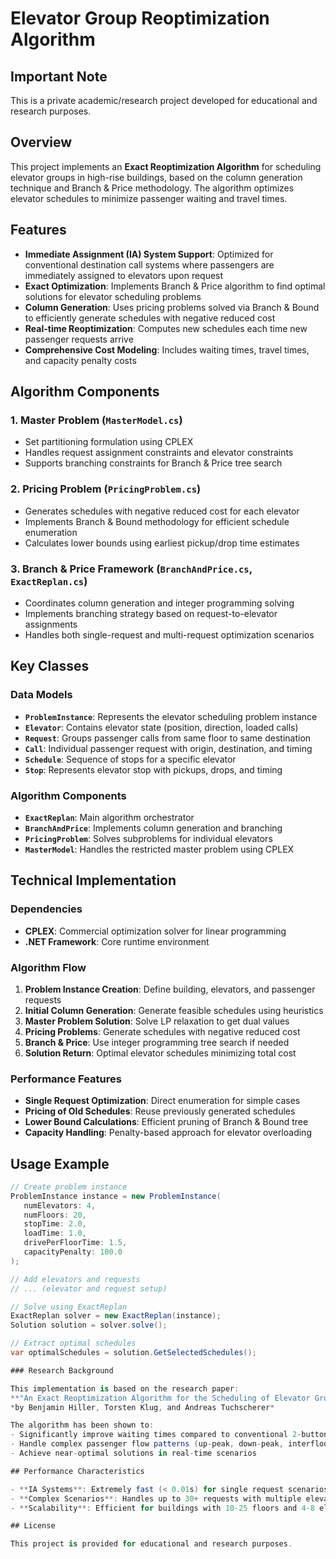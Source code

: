 # Elevator Group Reoptimization Algorithm

## Important Note
This is a private academic/research project developed for educational and research purposes.

## Overview
This project implements an **Exact Reoptimization Algorithm** for scheduling elevator groups in high-rise buildings, based on the column generation technique and Branch & Price methodology. The algorithm optimizes elevator schedules to minimize passenger waiting and travel times.

## Features

- **Immediate Assignment (IA) System Support**: Optimized for conventional destination call systems where passengers are immediately assigned to elevators upon request
- **Exact Optimization**: Implements Branch & Price algorithm to find optimal solutions for elevator scheduling problems
- **Column Generation**: Uses pricing problems solved via Branch & Bound to efficiently generate schedules with negative reduced cost
- **Real-time Reoptimization**: Computes new schedules each time new passenger requests arrive
- **Comprehensive Cost Modeling**: Includes waiting times, travel times, and capacity penalty costs

## Algorithm Components

### 1. Master Problem (`MasterModel.cs`)
- Set partitioning formulation using CPLEX
- Handles request assignment constraints and elevator constraints
- Supports branching constraints for Branch & Price tree search

### 2. Pricing Problem (`PricingProblem.cs`)
- Generates schedules with negative reduced cost for each elevator
- Implements Branch & Bound methodology for efficient schedule enumeration
- Calculates lower bounds using earliest pickup/drop time estimates

### 3. Branch & Price Framework (`BranchAndPrice.cs`, `ExactReplan.cs`)
- Coordinates column generation and integer programming solving
- Implements branching strategy based on request-to-elevator assignments
- Handles both single-request and multi-request optimization scenarios

## Key Classes

### Data Models
- **`ProblemInstance`**: Represents the elevator scheduling problem instance
- **`Elevator`**: Contains elevator state (position, direction, loaded calls)
- **`Request`**: Groups passenger calls from same floor to same destination
- **`Call`**: Individual passenger request with origin, destination, and timing
- **`Schedule`**: Sequence of stops for a specific elevator
- **`Stop`**: Represents elevator stop with pickups, drops, and timing

### Algorithm Components
- **`ExactReplan`**: Main algorithm orchestrator
- **`BranchAndPrice`**: Implements column generation and branching
- **`PricingProblem`**: Solves subproblems for individual elevators
- **`MasterModel`**: Handles the restricted master problem using CPLEX

## Technical Implementation

### Dependencies
- **CPLEX**: Commercial optimization solver for linear programming
- **.NET Framework**: Core runtime environment

### Algorithm Flow
1. **Problem Instance Creation**: Define building, elevators, and passenger requests
2. **Initial Column Generation**: Generate feasible schedules using heuristics
3. **Master Problem Solution**: Solve LP relaxation to get dual values
4. **Pricing Problems**: Generate schedules with negative reduced cost
5. **Branch & Price**: Use integer programming tree search if needed
6. **Solution Return**: Optimal elevator schedules minimizing total cost

### Performance Features
- **Single Request Optimization**: Direct enumeration for simple cases
- **Pricing of Old Schedules**: Reuse previously generated schedules
- **Lower Bound Calculations**: Efficient pruning of Branch & Bound tree
- **Capacity Handling**: Penalty-based approach for elevator overloading

## Usage Example

```csharp
// Create problem instance
ProblemInstance instance = new ProblemInstance(
   numElevators: 4, 
   numFloors: 20, 
   stopTime: 2.0, 
   loadTime: 1.0,
   drivePerFloorTime: 1.5, 
   capacityPenalty: 100.0
);

// Add elevators and requests
// ... (elevator and request setup)

// Solve using ExactReplan
ExactReplan solver = new ExactReplan(instance);
Solution solution = solver.solve();

// Extract optimal schedules
var optimalSchedules = solution.GetSelectedSchedules();

### Research Background

This implementation is based on the research paper:
**"An Exact Reoptimization Algorithm for the Scheduling of Elevator Groups"**
*by Benjamin Hiller, Torsten Klug, and Andreas Tuchscherer*

The algorithm has been shown to:
- Significantly improve waiting times compared to conventional 2-button systems
- Handle complex passenger flow patterns (up-peak, down-peak, interfloor traffic)
- Achieve near-optimal solutions in real-time scenarios

## Performance Characteristics

- **IA Systems**: Extremely fast (< 0.01s) for single request scenarios
- **Complex Scenarios**: Handles up to 30+ requests with multiple elevators
- **Scalability**: Efficient for buildings with 10-25 floors and 4-8 elevators

## License

This project is provided for educational and research purposes.
